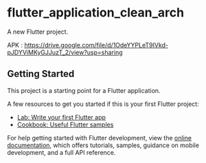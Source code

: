 # flutter_application_clean_arch

A new Flutter project.

APK : https://drive.google.com/file/d/1OdeYYPLeT9IVkd-pJDYViMKyGJJuzT_2/view?usp=sharing

## Getting Started

This project is a starting point for a Flutter application.

A few resources to get you started if this is your first Flutter project:

- [Lab: Write your first Flutter app](https://docs.flutter.dev/get-started/codelab)
- [Cookbook: Useful Flutter samples](https://docs.flutter.dev/cookbook)

For help getting started with Flutter development, view the
[online documentation](https://docs.flutter.dev/), which offers tutorials,
samples, guidance on mobile development, and a full API reference.
